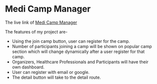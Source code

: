 # Medi Camp Manager

The live link of [Medi Camp Manager](https://medi-camp-manager.web.app)

The features of my project are-

- Using the join camp button, user can register for the camp.
- Number of participants joining a camp will be shown on popular camp section which will change dynamically after a user register for that camp. 
- Organizers, Healthcare Professionals and Participants will have their own dashboard.
- User can register with email or google.
- The detail button will take to the detail route.